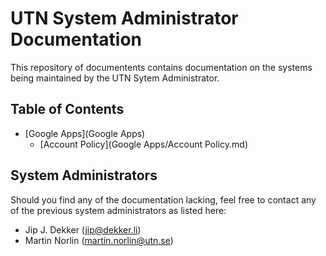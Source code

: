 # UTN System Administrator Documentation

This repository of documentents contains documentation on the systems being
maintained by the UTN Sytem Administrator.

## Table of Contents
- [Google Apps](Google Apps)
  - [Account Policy](Google Apps/Account Policy.md)

## System Administrators

Should you find any of the documentation lacking, feel free to contact any of
the previous system administrators as listed here:
- Jip J. Dekker ([jip@dekker.li](mailto:jip@dekker.li))
- Martin Norlin ([martin.norlin@utn.se](mailto:martin.norlin@utn.se))
